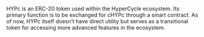 HYPc is an ERC-20 token used within the HyperCycle ecosystem. Its primary function is to be exchanged for cHYPc through a smart contract. As of now, HYPc itself doesn’t have direct utility but serves as a transitional token for accessing more advanced features in the ecosystem.
